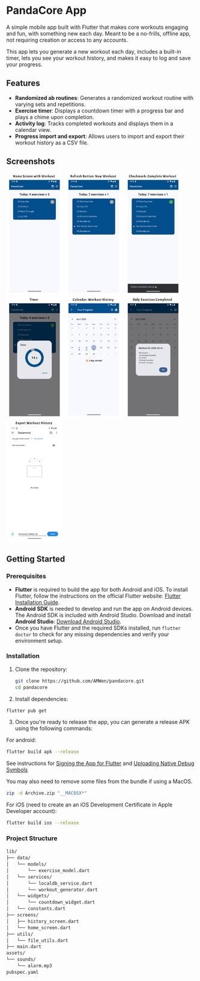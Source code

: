 # PandaCore App

A simple mobile app built with Flutter that makes core workouts engaging and fun, with something new each day. Meant to be a no-frills, offline app, not requiring creation or access to any accounts.

This app lets you generate a new workout each day, includes a built-in timer, lets you see your workout history, and makes it easy to log and save your progress.

## Features

- **Randomized ab routines**: Generates a randomized workout routine with varying sets and repetitions.
- **Exercise timer**: Displays a countdown timer with a progress bar and plays a chime upon completion.
- **Activity log**: Tracks completed workouts and displays them in a calendar view.
- **Progress import and export**: Allows users to import and export their workout history as a CSV file.

## Screenshots
<div style="text-align: left;">
  <img src="assets/screenshots/1_primary_screen.png" width="150px" style="display: inline-block; margin-right: 4px;"/>
  <img src="assets/screenshots/2_refresh.png" width="150px" style="display: inline-block; margin-right: 4px;"/>
  <img src="assets/screenshots/3_checkmark.png" width="150px" style="display: inline-block; margin-right: 4px;"/>
  <img src="assets/screenshots/4_timer.png" width="150px" style="display: inline-block; margin-right: 4px;"/>
  <img src="assets/screenshots/5_workout_history.png" width="150px" style="display: inline-block; margin-right: 4px;"/>
  <img src="assets/screenshots/6_daily_history.png" width="150px" style="display: inline-block; margin-right: 4px;"/>
  <img src="assets/screenshots/7_export.png" width="150px" style="display: inline-block; margin-right: 4px;"/>
</div>

## Getting Started

### Prerequisites

- **Flutter** is required to build the app for both Android and iOS. To install Flutter, follow the instructions on the official Flutter website: [Flutter Installation Guide](https://flutter.dev/docs/get-started/install).
- **Android SDK** is needed to develop and run the app on Android devices. The Android SDK is included with Android Studio. Download and install **Android Studio**: [Download Android Studio](https://developer.android.com/studio).
- Once you have Flutter and the required SDKs installed, run `flutter doctor` to check for any missing dependencies and verify your environment setup.

### Installation

1. Clone the repository:
   ```bash
   git clone https://github.com/AMWen/pandacore.git
   cd pandacore
    ```

2. Install dependencies:
```bash
flutter pub get
```

3. Once you're ready to release the app, you can generate a release APK using the following commands:

For android:
```bash
flutter build apk --release
```

See instructions for [Signing the App for Flutter](https://docs.flutter.dev/deployment/android#sign-the-app) and [Uploading Native Debug Symbols](https://stackoverflow.com/questions/62568757/playstore-error-app-bundle-contains-native-code-and-youve-not-uploaded-debug)

You may also need to remove some files from the bundle if using a MacOS.
```bash
zip -d Archive.zip "__MACOSX*"
```

For iOS (need to create an an iOS Development Certificate in Apple Developer account):
```bash
flutter build ios --release
```

### Project Structure

```bash
lib/
├── data/
│   └── models/
│       └── exercise_model.dart
│   └── services/
│       └── localdb_service.dart
│       └── workout_generator.dart
│   └── widgets/
│       └── countdown_widget.dart
│   └── constants.dart
├── screens/
│   ├── history_screen.dart
│   └── home_screen.dart
├── utils/
│   └── file_utils.dart
├── main.dart
assets/
└── sounds/
    └── alarm.mp3
pubspec.yaml
```
